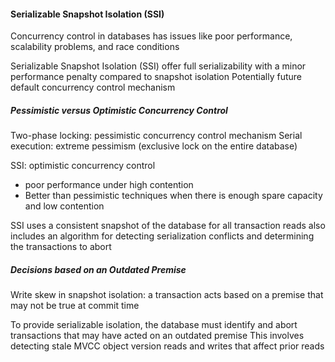 #### Serializable Snapshot Isolation (SSI)
Concurrency control in databases has issues like poor performance, scalability problems, and race conditions

Serializable Snapshot Isolation (SSI) offer full serializability with a minor performance penalty compared to snapshot isolation
Potentially future default concurrency control mechanism

##### Pessimistic versus Optimistic Concurrency Control
Two-phase locking: pessimistic concurrency control mechanism
Serial execution: extreme pessimism (exclusive lock on the entire database)

SSI: optimistic concurrency control
- poor performance under high contention
- Better than pessimistic techniques when there is enough spare capacity and low contention

SSI uses a consistent snapshot of the database for all transaction reads
also includes an algorithm for detecting serialization conflicts and determining the transactions to abort

##### Decisions based on an Outdated Premise
Write skew in snapshot isolation: a transaction acts based on a premise that may not be true at commit time

To provide serializable isolation, the database must identify and abort transactions that may have acted on an outdated premise
This involves detecting stale MVCC object version reads and writes that affect prior reads
